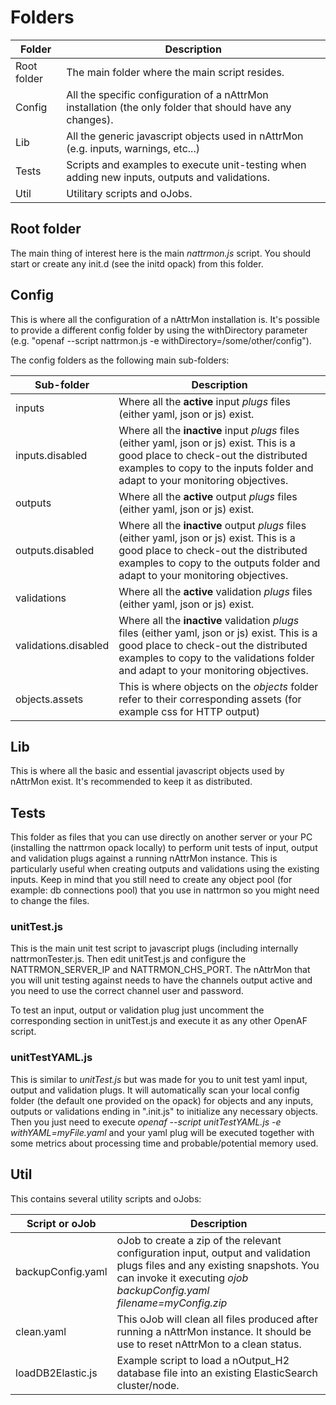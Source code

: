 # Folders

| Folder | Description |
|--------|-------------|
|Root folder| The main folder where the main script resides.|
|Config| All the specific configuration of a nAttrMon installation (the only folder that should have any changes). |
|Lib| All the generic javascript objects used in nAttrMon (e.g. inputs, warnings, etc...) |
|Tests| Scripts and examples to execute unit-testing when adding new inputs, outputs and validations. |
|Util| Utilitary scripts and oJobs. |

## Root folder

The main thing of interest here is the main *nattrmon.js* script. You should start or create any init.d (see the initd opack) from this folder. 

## Config

This is where all the configuration of a nAttrMon installation is. It's possible to provide a different config folder by using the withDirectory parameter (e.g. "openaf --script nattrmon.js -e withDirectory=/some/other/config").

The config folders as the following main sub-folders:

| Sub-folder | Description |
|------------|-------------|
| inputs | Where all the **active** input *plugs* files (either yaml, json or js) exist. |
| inputs.disabled | Where all the **inactive** input *plugs* files (either yaml, json or js) exist. This is a good place to check-out the distributed examples to copy to the inputs folder and adapt to your monitoring objectives. |
| outputs| Where all the **active** output *plugs* files (either yaml, json or js) exist. |
| outputs.disabled | Where all the **inactive** output *plugs* files (either yaml, json or js) exist. This is a good place to check-out the distributed examples to copy to the outputs folder and adapt to your monitoring objectives. |
| validations| Where all the **active** validation *plugs* files (either yaml, json or js) exist. |
| validations.disabled | Where all the **inactive** validation *plugs* files (either yaml, json or js) exist. This is a good place to check-out the distributed examples to copy to the validations folder and adapt to your monitoring objectives. | objects | This is the place for reusable inputs, outputs and validations. They can be used with execFrom (in yaml and json plug files) or instantiating the javascript object (in javascript plug files) |
| objects.assets | This is where objects on the *objects* folder refer to their corresponding assets (for example css for HTTP output) |

## Lib

This is where all the basic and essential javascript objects used by nAttrMon exist. It's recommended to keep it as distributed. 

## Tests

This folder as files that you can use directly on another server or your PC (installing the nattrmon opack locally) to perform unit tests of input, output and validation plugs against a running nAttrMon instance. This is particularly useful when creating outputs and validations using the existing inputs. Keep in mind that you still need to create any object pool (for example: db connections pool) that you use in nattrmon so you might need to change the files.

### unitTest.js

This is the main unit test script to javascript plugs (including internally nattrmonTester.js. Then edit unitTest.js and configure the NATTRMON_SERVER_IP and NATTRMON_CHS_PORT. The nAttrMon that you will unit testing against needs to have the channels output active and you need to use the correct channel user and password. 

To test an input, output or validation plug just uncomment the corresponding section in unitTest.js and execute it as any other OpenAF script.

### unitTestYAML.js

This is similar to *unitTest.js* but was made for you to unit test yaml input, output and validation plugs. It will automatically scan your local config folder (the default one provided on the opack) for objects and any inputs, outputs or validations ending in ".init.js" to initialize any necessary objects. Then you just need to execute *openaf --script unitTestYAML.js -e withYAML=myFile.yaml* and your yaml plug will be executed together with some metrics about processing time and probable/potential memory used.

## Util

This contains several utility scripts and oJobs:

| Script or oJob | Description |
|----------------|-------------|
| backupConfig.yaml | oJob to create a zip of the relevant configuration input, output and validation plugs files and any existing snapshots. You can invoke it executing *ojob backupConfig.yaml filename=myConfig.zip* |
| clean.yaml | This oJob will clean all files produced after running a nAttrMon instance. It should be use to reset nAttrMon to a clean status. |
| loadDB2Elastic.js | Example script to load a nOutput_H2 database file into an existing ElasticSearch cluster/node. |